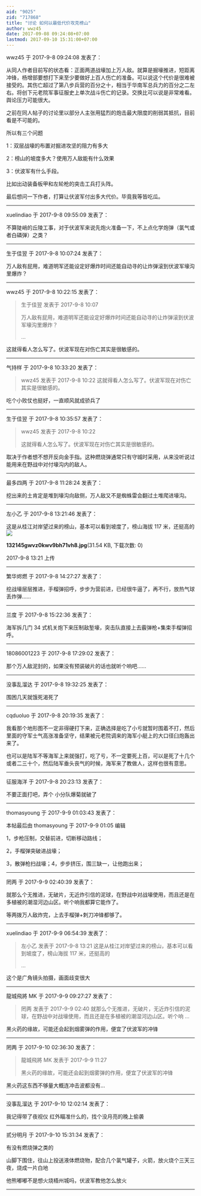 ```yaml
---
aid: "9025"
zid: "717868"
title: "讨论 如何以最低代价攻克榜山"
author: wwz45
date: 2017-09-08 09:24:08+07:00
lastmod: 2017-09-10 15:31:00+07:00
---
```


wwz45 于 2017-9-8 09:24:08 发表了：

从同人作者目前写的状态看：正面两道战壕加上万人敌。就算是掘壕推进，短距离冲锋，杨增部要想打下来至少要做好上百人伤亡的准备。可以说这个代价是很难被接受的。其伤亡超过了第八步兵营的百分之十，相当于华南军总兵力的百分之二左右。将创下元老院军事征服史上单次战斗伤亡的记录。交换比可以说是非常难看。舆论压力可能很大。

之前在同人帖子的讨论里以部分人主张用猛烈的炮击最大限度的削弱其抵抗，目前看是不可能的。

所以有三个问题

1：双层战壕的布置对掘进攻坚的阻力有多大

2：榜山的坡度多大？使用万人敌能有什么效果

3：伏波军有什么手段。

比如出动装备板甲和左轮枪的突击工兵打头阵。

最后想问一下作者，打算让伏波军付出多大代价。毕竟我等皆吃瓜。

---

xuelindiao 于 2017-9-8 09:55:09 发表了：

不算陡峭的丘陵工事，对于伏波军来说先炮火准备一下，不上点化学炮弹（氯气或者白磷弹）之类？

---

生于佳翌 于 2017-9-8 10:07:24 发表了：

万人敌有屁用，难道明军还能设定好爆炸时间还能自动寻的让炸弹滚到伏波军壕沟里爆炸？

---

wwz45 于 2017-9-8 10:22:15 发表了：

> 生于佳翌 发表于 2017-9-8 10:07
>
> 万人敌有屁用，难道明军还能设定好爆炸时间还能自动寻的让炸弹滚到伏波军壕沟里爆炸？
>
> ...

这就得看人怎么写了。伏波军现在对伤亡其实是很敏感的。

---

气持样 于 2017-9-8 10:33:20 发表了：

> wwz45 发表于 2017-9-8 10:22 这就得看人怎么写了。伏波军现在对伤亡其实是很敏感的。

吃个小败仗也挺好，一直顺风就成骄兵了

---

生于佳翌 于 2017-9-8 10:35:57 发表了：

> wwz45 发表于 2017-9-8 10:22
>
> 这就得看人怎么写了。伏波军现在对伤亡其实是很敏感的。

取决于作者想不想开反向金手指。这种燃烧弹通常只有守城时采用，从来没听说过能用来在野战中对付壕沟内的敌人。

---

最多四两 于 2017-9-8 11:28:24 发表了：

挖出来的土肯定是堆到壕沟向敌侧，万人敌又不是蜘蛛雷会翻过土堆爬进壕沟。

---

左小乙 于 2017-9-8 13:21:46 发表了：

这是从桂江对岸望过来的榜山，基本可以看到坡度了，榜山海拔 117 米，还挺高的![](/9025/132145gwvz0kwv9bh71vh8.jpg)

**132145gwvz0kwv9bh71vh8.jpg**(31.54 KB, 下载次数: 0)

2017-9-8 13:21 上传

---

繁华烬燃 于 2017-9-8 14:27:27 发表了：

挖战壕层层推进，手榴弹招呼，步步为营前进，已经很牛逼了，再不行，放热气球丢炸弹……

---

兰度 于 2017-9-8 15:22:36 发表了：

海军拆几门 34 式机关炮下来压制敌堑壕，突击队直接上去霰弹枪+集束手榴弹招呼。

---

18086001223 于 2017-9-8 17:29:02 发表了：

那个万人敌泥封的，如果没有预装破片的话也就听个响吧……

---

没事乱溜达 于 2017-9-8 19:32:25 发表了：

围困几天就饿死渴死了

---

cqduoluo 于 2017-9-8 20:19:35 发表了：

我看那个地形图不一定非得硬打下来，正确选择是吃了小亏就暂时围着不打，然后里面的守军士气高涨准备坚守，结果被元老院调来的海军小艇上的大口径臼炮轰出来了。

也可以是陆军不等海军上来就强打，吃了亏，不一定要死上百，可以是死了十几个或者二三十个，然后陆军垂头丧气的时候，海军来了教做人，这样也很有意思。

---

征服海洋 于 2017-9-8 20:23:13 发表了：

不要正面打吧，弄个 小分队爆菊就破了

---

thomasyoung 于 2017-9-9 01:03:43 发表了：

本帖最后由 thomasyoung 于 2017-9-9 01:05 编辑

1，步枪压制，交替前进，切断移动路线；

2，手榴弹突破进战壕；

3，散弹枪扫战壕；4，步步挤压，围三缺一，让他跑出来；

---

罔两 于 2017-9-9 02:40:39 发表了：

就那么个无推进，无破片，无近炸引信的泥球，在野战中对战壕使用，而且还是在多植被的潮湿河边山区。听个响我都算它能作了。

等两拨万人敌炸完，上去手榴弹+刺刀冲锋都够了。

---

xuelindiao 于 2017-9-9 06:54:39 发表了：

> 左小乙 发表于 2017-9-8 13:21 这是从桂江对岸望过来的榜山，基本可以看到坡度了，榜山海拔 117 米，还挺高的
>
> ...

这个是广角镜头拍摄，画面歧变很大

---

龍城飛將 MK 于 2017-9-9 09:27:27 发表了：

> 罔两 发表于 2017-9-9 02:40 就那么个无推进，无破片，无近炸引信的泥球，在野战中对战壕使用，而且还是在多植被的潮湿河边山区。听个响 ...

黑火药的缘故，可能还会起到烟雾弹的作用，便宜了伏波军的冲锋

---

罔两 于 2017-9-10 02:36:30 发表了：

> 龍城飛將 MK 发表于 2017-9-9 11:27
>
> 黑火药的缘故，可能还会起到烟雾弹的作用，便宜了伏波军的冲锋

黑火药这东西不够量大概连冲击波都没有...

---

没事乱溜达 于 2017-9-10 12:02:14 发表了：

我记得带了夜视仪 红外瞄准什么的，找个没月亮的晚上偷袭

---

贰分明月 于 2017-9-10 15:31:34 发表了：

有没有燃烧弹之类的

山脚下围住，往山上投送液体燃烧物，配合几个氯气罐子，火箭，放火烧个三天三夜，烧成一片白地

他熊嘟嘟不是想火烧梧州城吗，伏波军教他怎么放火

---
